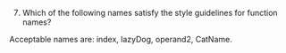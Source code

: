 7. Which of the following names satisfy the style guidelines for function names?

Acceptable names are: index, lazyDog, operand2, CatName. 